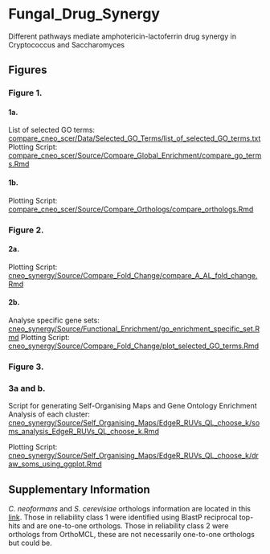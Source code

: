 # Fungal_Drug_Synergy
Different pathways mediate amphotericin-lactoferrin drug synergy in Cryptococcus and Saccharomyces

## Figures 

### Figure 1.

#### 1a. 
List of selected GO terms: [compare_cneo_scer/Data/Selected_GO_Terms/list_of_selected_GO_terms.txt](compare_cneo_scer/Data/Selected_GO_Terms/list_of_selected_GO_terms.txt)
Plotting Script: [compare_cneo_scer/Source/Compare_Global_Enrichment/compare_go_terms.Rmd](compare_cneo_scer/Source/Compare_Global_Enrichment/compare_go_terms.Rmd)

#### 1b. 
Plotting Script: [compare_cneo_scer/Source/Compare_Orthologs/compare_orthologs.Rmd](compare_cneo_scer/Source/Compare_Orthologs/compare_orthologs.Rmd)


### Figure 2.

#### 2a.

Plotting Script: [cneo_synergy/Source/Compare_Fold_Change/compare_A_AL_fold_change.Rmd](cneo_synergy/Source/Compare_Fold_Change/compare_A_AL_fold_change.Rmd)

#### 2b.

Analyse specific gene sets: [cneo_synergy/Source/Functional_Enrichment/go_enrichment_specific_set.Rmd](cneo_synergy/Source/Functional_Enrichment/go_enrichment_specific_set.Rmd)
Plotting Script: [cneo_synergy/Source/Compare_Fold_Change/plot_selected_GO_terms.Rmd](cneo_synergy/Source/Compare_Fold_Change/plot_selected_GO_terms.Rmd)


### Figure 3.

### 3a and b. 
Script for generating Self-Organising Maps and Gene Ontology Enrichment Analysis of each cluster: [cneo_synergy/Source/Self_Organising_Maps/EdgeR_RUVs_QL_choose_k/soms_analysis_EdgeR_RUVs_QL_choose_k.Rmd](cneo_synergy/Source/Self_Organising_Maps/EdgeR_RUVs_QL_choose_k/soms_analysis_EdgeR_RUVs_QL_choose_k.Rmd)

Plotting Script: [cneo_synergy/Source/Self_Organising_Maps/EdgeR_RUVs_QL_choose_k/draw_soms_using_ggplot.Rmd](cneo_synergy/Source/Self_Organising_Maps/EdgeR_RUVs_QL_choose_k/draw_soms_using_ggplot.Rmd)


## Supplementary Information 

*C. neoformans* and *S. cerevisiae* orthologs information are located in this [link](cneo_synergy/Data/Curated_Data/scer_cneo_orthologs.tab). Those in reliability class 1 were identified using BlastP reciprocal top-hits and are one-to-one orthologs. Those in reliability class 2 were orthologs from OrthoMCL, these are not necessarily one-to-one orthologs but could be. 




